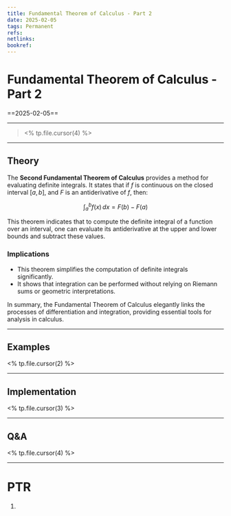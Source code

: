 ```yaml
---
title: Fundamental Theorem of Calculus - Part 2
date: 2025-02-05
tags: Permanent
refs: 
netlinks:
bookref: 
---
```

# Fundamental Theorem of Calculus - Part 2
==2025-02-05==

---
> <% tp.file.cursor(4) %>
---
## Theory
The **Second Fundamental Theorem of Calculus** provides a method for evaluating definite integrals. It states that if  $f$ is continuous on the closed interval $[a,b]$, and $F$ is an antiderivative of $f$, then:

$$
\int_a^b f(x) \, dx = F(b) - F(a)
$$

This theorem indicates that to compute the definite integral of a function over an interval, one can evaluate its antiderivative at the upper and lower bounds and subtract these values.

### Implications

- This theorem simplifies the computation of definite integrals significantly.
- It shows that integration can be performed without relying on Riemann sums or geometric interpretations.

In summary, the Fundamental Theorem of Calculus elegantly links the processes of differentiation and integration, providing essential tools for analysis in calculus.



---
## Examples
<% tp.file.cursor(2) %>


---
## Implementation
<% tp.file.cursor(3) %>



---
## Q&A
<% tp.file.cursor(4) %>



---
# PTR

1. 
